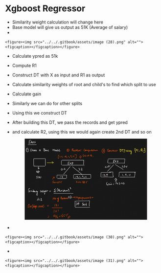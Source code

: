 # Xgboost Regressor

* &#x20;Similarity weight calculation will change here
* Base model will give us output as 51K (Average of salary)
*

    <figure><img src="../../.gitbook/assets/image (28).png" alt=""><figcaption></figcaption></figure>
* Calculate ypred as 51k
* Compute R1
* Construct DT with X as input and R1 as output
* Calculate similarity weights of root and child's to find which split to use
* Calculate gain
* Similarly we can do for other splits
* Using this we construct DT
* After building this DT, we pass the records and get ypred
*   and calculate R2, using this we would again create 2nd DT and so on

    <figure><img src="../../.gitbook/assets/image (29).png" alt=""><figcaption></figcaption></figure>
*

    <figure><img src="../../.gitbook/assets/image (30).png" alt=""><figcaption></figcaption></figure>
*

    <figure><img src="../../.gitbook/assets/image (31).png" alt=""><figcaption></figcaption></figure>
